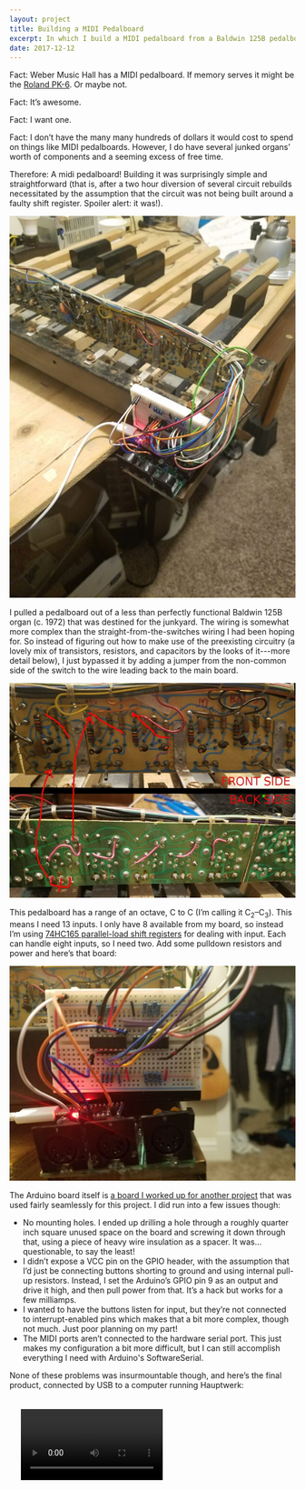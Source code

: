 ```yaml
---
layout: project
title: Building a MIDI Pedalboard
excerpt: In which I build a MIDI pedalboard from a Baldwin 125B pedalboard and a bit of Arduino magic!
date: 2017-12-12
---
```


Fact: Weber Music Hall has a MIDI pedalboard. If memory serves it might be
the [Roland PK-6](https://www.roland.com/uk/products/pk-6/). Or maybe not.

Fact: It’s awesome.

Fact: I want one.

Fact: I don’t have the many many hundreds of dollars it would cost to spend
on things like MIDI pedalboards. However, I do have several junked organs’
worth of components and a seeming excess of free time.

Therefore: A midi pedalboard! Building it was surprisingly simple and
straightforward (that is, after a two hour diversion of several circuit
rebuilds necessitated by the assumption that the circuit was not being
built around a faulty shift register. Spoiler alert: it was!).

[![A view of the completed pedalboard](/images/midi-pedalboard/finished-product-sm.jpg)](/images/midi-pedalboard/finished-product.jpg)

I pulled a pedalboard out of a less than perfectly functional Baldwin 125B
organ (c. 1972) that was destined for the junkyard. The wiring is somewhat
more complex than the straight-from-the-switches wiring I had been hoping for.
So instead of figuring out how to make use of the preexisting circuitry (a
lovely mix of transistors, resistors, and capacitors by the looks of it---more
detail below), I just bypassed it by adding a jumper from the non-common side
of the switch to the wire leading back to the main board.

[![the original control board](/images/midi-pedalboard/original-wiring-sm.jpg)](/images/midi-pedalboard/original-wiring.jpg)


This pedalboard has a range of an octave, C to C (I’m calling it
C<sub>2</sub>&ndash;C<sub>3</sub>). This means I need 13 inputs. I only have
8 available from my board, so instead I’m using
[74HC165 parallel-load shift registers](http://www.ti.com/lit/ds/symlink/sn74hc165.pdf)
for dealing with input. Each can handle eight inputs, so I need two. Add some
pulldown resistors and power and here’s that board:

[![a closeup of my breadboard](/images/midi-pedalboard/circuit-closeup-sm.jpg)](/images/midi-pedalboard/circuit-closeup.jpg)

The Arduino board itself is
[a board I worked up for another project](https://easyeda.com/chandlerswift/Arduino_Nano_MIDI_Board-83a42b068aa34cf5a3836f1a574a474a)
that was used fairly seamlessly for this project. I did run into a few issues
though:

 * No mounting holes. I ended up drilling a hole through a roughly quarter
   inch square unused space on the board and screwing it down through that,
   using a piece of heavy wire insulation as a spacer. It
   was&hellip;questionable, to say the least!
 * I didn’t expose a VCC pin on the GPIO header, with the assumption that
   I’d just be connecting buttons shorting to ground and using internal
   pull-up resistors. Instead, I set the Arduino’s GPIO pin 9 as an output
   and drive it high, and then pull power from that. It’s a hack but works
   for a few milliamps.
 * I wanted to have the buttons listen for input, but they’re not connected
   to interrupt-enabled pins which makes that a bit more complex, though not
   much. Just poor planning on my part!
 * The MIDI ports aren’t connected to the hardware serial port. This just
   makes my configuration a bit more difficult, but I can still accomplish
   everything I need with Arduino's SoftwareSerial.

None of these problems was insurmountable though, and here’s the final
product, connected by USB to a computer running Hauptwerk:

<video controls width="250" style="padding: 20px;">
    <source src="/images/midi-pedalboard/demo.mp4" type="video/mp4">
</video>
